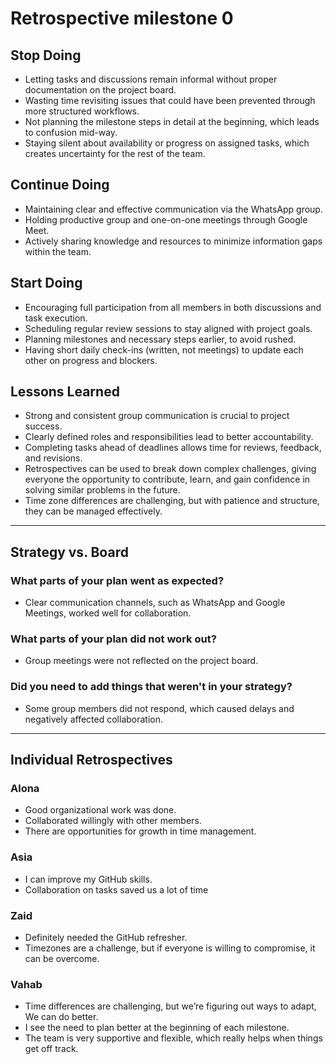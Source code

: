 # Retrospective milestone 0

## Stop Doing

- Letting tasks and discussions remain informal without proper
  documentation on the project board.  
- Wasting time revisiting issues that could have been
  prevented through more structured workflows.
- Not planning the milestone steps in detail at the beginning,
  which leads to confusion mid-way.
- Staying silent about availability or progress on assigned tasks,
  which creates uncertainty for the rest of the team.

## Continue Doing

- Maintaining clear and effective communication via the WhatsApp group.  
- Holding productive group and one-on-one meetings through Google Meet.  
- Actively sharing knowledge and resources to minimize
  information gaps within the team.

## Start Doing

- Encouraging full participation from all members in both
 discussions and task execution.  
- Scheduling regular review sessions to stay aligned with project goals.
- Planning milestones and necessary steps earlier, to avoid rushed.
- Having short daily check-ins (written, not meetings) to update each other
  on progress and blockers.

## Lessons Learned

- Strong and consistent group communication is crucial to project success.  
- Clearly defined roles and responsibilities lead to better accountability.  
- Completing tasks ahead of deadlines allows time for reviews,
  feedback, and revisions.  
- Retrospectives can be used to break down complex challenges,
giving everyone the opportunity to contribute, learn,
and gain confidence in solving similar problems in the future.
- Time zone differences are challenging, but with patience and structure,
  they can be managed effectively.

---

## Strategy vs. Board

### What parts of your plan went as expected?

- Clear communication channels, such as WhatsApp and Google
  Meetings, worked well for collaboration.
  
### What parts of your plan did not work out?

- Group meetings were not reflected on the project board.

### Did you need to add things that weren't in your strategy?

- Some group members did not respond, which caused delays
  and negatively affected collaboration.

---

## Individual Retrospectives

### Alona

- Good organizational work was done.
- Collaborated willingly with other members.
- There are opportunities for growth in time management.

### Asia

- I can improve my GitHub skills.
- Collaboration on tasks saved us a lot of time

### Zaid

- Definitely needed the GitHub refresher.
- Timezones are a challenge, but if everyone is willing to compromise,
it can be overcome.

### Vahab

- Time differences are challenging, but we’re figuring out ways to adapt,
  We can do better.
- I see the need to plan better at the beginning of each milestone.
- The team is very supportive and flexible, which really helps when
  things get off track.
  